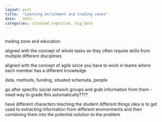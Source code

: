 ```yaml
---
layout: post
title:  "Learning enrichment and trading zones"
date:   2013--
categories: situated_cognition, big_data
---
```


![]()


trading zone and education

aligned with the concept of whole tasks as they often require skills from multiple different disciplines

aligned with the concept of agile since you have to work in teams where each member has a different knowledge

data, methods, funding, situated schemata, people

go after specific social network groups and grab information from them - need way to grade this automatically????

have different characters teaching the student different things
idea is to get used to extracting information from different environments and then combining them into the potential solution to the problem
